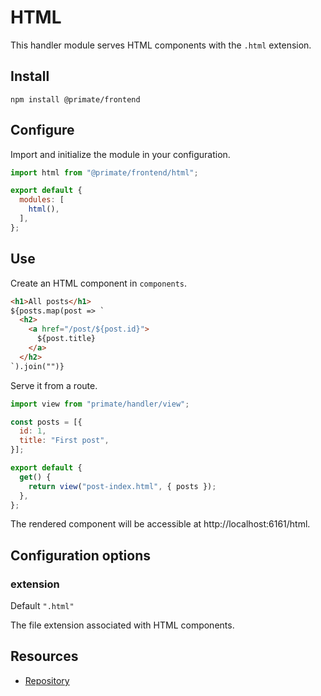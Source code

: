 # HTML

This handler module serves HTML components with the `.html` extension.

## Install

`npm install @primate/frontend`

## Configure

Import and initialize the module in your configuration.

```js caption=primate.config.js
import html from "@primate/frontend/html";

export default {
  modules: [
    html(),
  ],
};
```

## Use

Create an HTML component in `components`.

```html caption=components/post-index.html
<h1>All posts</h1>
${posts.map(post => `
  <h2>
    <a href="/post/${post.id}">
      ${post.title}
    </a>
  </h2>
`).join("")}
```

Serve it from a route.

```js caption=routes/html.js
import view from "primate/handler/view";

const posts = [{
  id: 1,
  title: "First post",
}];

export default {
  get() {
    return view("post-index.html", { posts });
  },
};
```

The rendered component will be accessible at http://localhost:6161/html.

## Configuration options

### extension

Default `".html"`

The file extension associated with HTML components.

## Resources

* [Repository][repo]

[repo]: https://github.com/primatejs/primate/tree/master/packages/frontend
